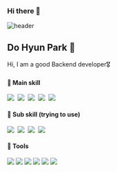 ### Hi there 👋

<!--
**freesin/freesin** is a ✨ _special_ ✨ repository because its `README.md` (this file) appears on your GitHub profile.

Here are some ideas to get you started:

- 🔭 I’m currently working on ...
- 🌱 I’m currently learning ...
- 👯 I’m looking to collaborate on ...
- 🤔 I’m looking for help with ...
- 💬 Ask me about ...
- 📫 How to reach me: ...
- 😄 Pronouns: ...
- ⚡ Fun fact: ...
-->


![header](https://capsule-render.vercel.app/api?type=waving&color=auto&height=300&section=header&text=Hi%20there!&fontSize=90&animation=fadeIn&fontAlignY=38&desc=I'm%20DoHyun&descAlignY=51&descAlign=62)


## Do Hyun Park 🌱
Hi, I am a good Backend developer🎖
<br/>

#### 🥇 Main skill
<p>
  <img src="https://img.shields.io/badge/Python-F7DF1E?&logo=python&logoColor=black"/></a>&nbsp 
  <img src="https://img.shields.io/badge/-Django-61DAFB?logo=Django&logoColor=black" />&nbsp
  <img src="https://img.shields.io/badge/-Java-593D88?logo=java&logoColor=white" />&nbsp   
  <img src="https://img.shields.io/badge/Spring-339933?logo=spring&logoColor=white" />&nbsp 
  <img src="https://img.shields.io/badge/SQL-F68212?&logo=SQL&logoColor=white"/>&nbsp
</p>

#### 🥈 Sub skill (trying to use)
<p>
  <img src="https://img.shields.io/badge/-Redis-CC0000?logo=Redis&logoColor=black" />&nbsp 
  <img src="https://img.shields.io/badge/-RabbitMQ-3178C6?logo=RabbitMQ&logoColor=white" />&nbsp 
  <img src="https://img.shields.io/badge/-JavaScript-3178C6?logo=JavaScript&logoColor=white" />&nbsp 
  <img src="https://img.shields.io/badge/-react-black?logo=react&logoColor=white" />
</p>

#### 🥉 Tools
<p>
  <img src="https://img.shields.io/badge/Git/Github-F05032?&logo=Git&logoColor=white"/></a> 
  <img src="https://img.shields.io/badge/Sourcetree-0052CC?&logo=Sourcetree&logoColor=white"/></a> 
  <img src="https://img.shields.io/badge/Jenkins-D24939?&logo=Jenkins&logoColor=white"/></a> 
  <img src="https://img.shields.io/badge/Jira/Wiki-0052CC?&logo=Jira&logoColor=white"/></a> 
  <img src="https://img.shields.io/badge/VScode-007ACC?&logo=Visual Studio Code&logoColor=white"/></a> 
  <img src="https://img.shields.io/badge/PyCharm-000000?&logo=PyCharm&logoColor=white"/></a> 
</p>
